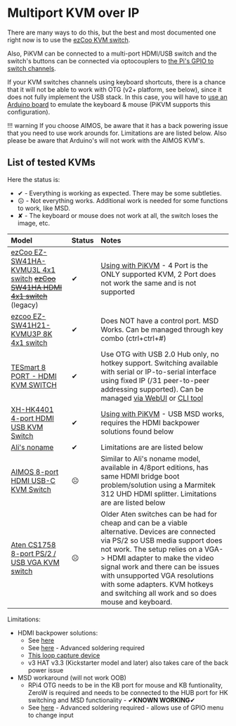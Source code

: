 # Multiport KVM over IP

There are many ways to do this, but the best and most documented one right now is to use the [ezCoo KVM switch](ezcoo.md).

Also, PiKVM can be connected to a multi-port HDMI/USB switch and the switch's buttons can be connected via optocouplers to [the Pi's GPIO to switch channels](gpio.md).

If your KVM switches channels using keyboard shortcuts, there is a chance that it will not be able to work with OTG (v2+ platform, see below), since it does not fully implement the USB stack. In this case, you will have to [use an Arduino board](arduino_hid.md) to emulate the keyboard & mouse (PiKVM supports this configuration).

!!! warning
    If you choose AIMOS, be aware that it has a back powering issue that you need to use work arounds for. Limitations are are listed below. Also please be aware that Arduino's will not work with the AIMOS KVM's.


## List of tested KVMs
Here the status is:

* ✔ - Everything is working as expected. There may be some subtleties.
* ☹ - Not everything works. Additional work is needed for some functions to work, like MSD.
* ✘ - The keyboard or mouse does not work at all, the switch loses the image, etc.

| Model | Status | Notes |
|:------|:-------|:------|
| [ezCoo EZ-SW41HA-KVMU3L 4x1 switch](https://www.easycoolav.com/products/hdmi20-switch-4x1-with-usb30-kvm-3-port-usbsupport-4k60hz-444-and-hdr-audio-breakout-36) ~~[ezCoo SW41HA HDMI 4x1 switch](https://www.easycoolav.com/products/hdmi20-switch-4x1-with-usb20-kvm-4-port-usbsupport-4k60hz-444-and-hdr-audio-breakout)~~ (legacy) | ✔ | [Using with PiKVM](ezcoo.md) - 4 Port is the ONLY supported KVM, 2 Port does not work the same and is not supported |
| [ezcoo EZ-SW41H21-KVMU3P 8K 4x1 switch](https://www.easycoolav.com/products/8k-hdmi-kvm-switch-4x1-with-usb30-kvm-4k120hz-hotkey-switch) |  ✔ | Does NOT have a control port. MSD Works. Can be managed through key combo (ctrl+ctrl+#)
| [TESmart 8 PORT - HDMI KVM SWITCH](https://buytesmart.com/collections/8-ports) |  ✔ | Use OTG with USB 2.0 Hub only, no hotkey support. Switching available with serial or IP-to-serial interface using fixed IP (/31 peer-to-peer addressing supported). Can be managed [via WebUI](tesmart.md) or [CLI tool](https://github.com/bbeaudoin/bash/tree/master/tesmart) |
| [XH-HK4401 4-port HDMI USB KVM Switch](https://www.aliexpress.com/item/4000849336545.html) | ✔ | [Using with PiKVM](xh_hk4401.md) - USB MSD works, requires the HDMI backpower solutions found below |
| [Ali's noname](https://a.aliexpress.com/_BSpS8t) | ✔ | Limitations are are listed below  |
| [AIMOS 8-port HDMI USB-C KVM Switch](https://www.amazon.de/AIMOS-Umschalter-Tastatur-unterst%C3%BCtzen-verbunden/dp/B08FR5K111/) | ☹ | Similar to Ali's noname model, available in 4/8port editions, has same HDMI bridge boot problem/solution using a Marmitek 312 UHD HDMI splitter. Limitations are are listed below |
| [Aten CS1758 8-port PS/2 / USB VGA KVM switch](https://www.aten.com/global/en/products/kvm/rack-kvm-switches/cs1758/) | ☹ | Older Aten switches can be had for cheap and can be a viable alternative. Devices are connected via PS/2 so USB media support does not work. The setup relies on a VGA-> HDMI adapter to make the video signal work and there can be issues with unsupported VGA resolutions with some adapters. KVM hotkeys and switching all work and so does mouse and keyboard. |

Limitations:

* HDMI backpower solutions:
    * See [here](https://github.com/pikvm/pikvm/issues/128)
    * See [here](https://github.com/pikvm/pikvm/issues/382) - Advanced soldering required
    * [This loop capture device](https://www.amazon.com/gp/product/B08B346353)
    * v3 HAT v3.3 (Kickstarter model and later) also takes care of the back power issue
* MSD workaround (will not work OOB)
    * RPi4 OTG needs to be in the KB port for mouse and KB funtionality, ZeroW is required and needs to be connected to the HUB port for HK switching and MSD functionality - ✔**KNOWN WORKING**✔
    * See [here](https://github.com/pikvm/pikvm/issues/371) - Advanced soldering required - allows use of GPIO menu to change input
